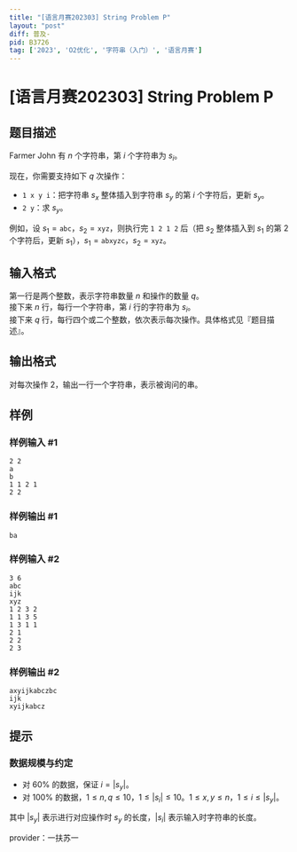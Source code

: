 ```yaml
---
title: "[语言月赛202303] String Problem P"
layout: "post"
diff: 普及-
pid: B3726
tag: ['2023', 'O2优化', '字符串（入门）', '语言月赛']
---
```

# [语言月赛202303] String Problem P
## 题目描述

Farmer John 有 $n$ 个字符串，第 $i$ 个字符串为 $s_i$。

现在，你需要支持如下 $q$ 次操作：

- `1 x y i`：把字符串 $s_x$ 整体插入到字符串 $s_y$ 的第 $i$ 个字符后，更新 $s_y$。
- `2 y`：求 $s_y$。

例如，设 $s_1 = \texttt{abc}$，$s_2 = \texttt{xyz}$，则执行完 `1 2 1 2` 后（把 $s_2$ 整体插入到 $s_1$ 的第 $2$ 个字符后，更新 $s_1$），$s_1 = \texttt{abxyzc}$，$s_2 = \texttt{xyz}$。
## 输入格式

第一行是两个整数，表示字符串数量 $n$ 和操作的数量 $q$。  
接下来 $n$ 行，每行一个字符串，第 $i$ 行的字符串为 $s_i$。  
接下来 $q$ 行，每行四个或二个整数，依次表示每次操作。具体格式见『题目描述』。
## 输出格式

对每次操作 $2$，输出一行一个字符串，表示被询问的串。
## 样例

### 样例输入 #1
```
2 2
a
b
1 1 2 1
2 2
```
### 样例输出 #1
```
ba
```
### 样例输入 #2
```
3 6
abc
ijk
xyz
1 2 3 2
1 1 3 5
1 3 1 1
2 1
2 2
2 3

```
### 样例输出 #2
```
axyijkabczbc
ijk
xyijkabcz
```
## 提示

### 数据规模与约定

- 对 $60\%$ 的数据，保证 $i = |s_y|$。
- 对 $100\%$ 的数据，$1 \leq n,q \leq 10$，$1 \leq |s_i| \leq 10$。$1 \leq x, y \leq n$，$1 \leq i \leq |s_y|$。

其中 $|s_y|$ 表示进行对应操作时 $s_y$ 的长度，$|s_i|$ 表示输入时字符串的长度。

provider：一扶苏一
